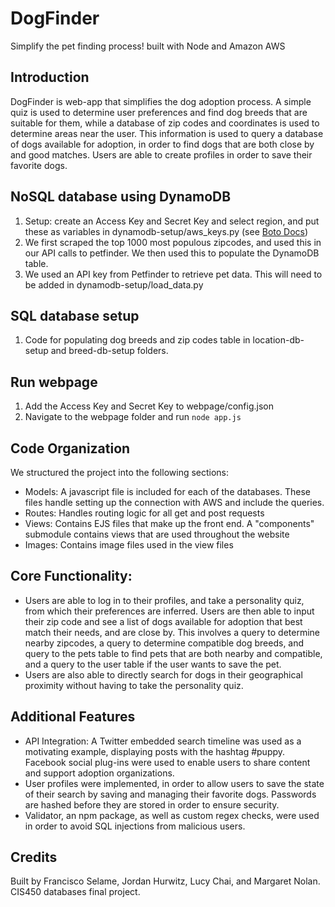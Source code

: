 # DogFinder
Simplify the pet finding process! built with Node and Amazon AWS

## Introduction
DogFinder is web-app that simplifies the dog adoption process. A simple quiz  is used to determine user preferences and find dog breeds that are suitable for them, while a database of zip codes and coordinates is used to determine areas near the user. This information is used to query a database of dogs available for adoption, in order to find dogs that are both close by and good matches. Users are able to create profiles in order to save their favorite dogs. 

## NoSQL database using DynamoDB
1. Setup: create an Access Key and Secret Key and select region, and put these as variables in dynamodb-setup/aws_keys.py (see [Boto Docs][boto])
2. We first scraped the top 1000 most populous zipcodes, and used this in our API calls to petfinder. We then used this to populate the DynamoDB table.
3. We used an API key from Petfinder to retrieve pet data. This will need to be added in dynamodb-setup/load_data.py

## SQL database setup
1. Code for populating dog breeds and zip codes table in location-db-setup and breed-db-setup folders.

## Run webpage
1. Add the Access Key and Secret Key to webpage/config.json 
2. Navigate to the webpage folder and run `node app.js`

## Code Organization

We structured the project into the following sections: 
- Models: A javascript file is included for each of the databases. These files handle setting up the connection with AWS and include the queries. 
- Routes: Handles routing logic for all get and post requests 
- Views: Contains EJS files that make up the front end. A "components" submodule contains views that are used throughout the website
- Images: Contains image files used in the view files 

## Core Functionality: 
- Users are able to log in to their profiles, and take a personality quiz, from which their preferences are inferred. Users are then able to input their zip code and see a list of dogs available for adoption that best match their needs, and are close by. This involves a query to determine nearby zipcodes, a query to determine compatible dog breeds, and query to the pets table to find pets that are both nearby and compatible, and a query to the user table if the user wants to save the pet.
- Users are also able to directly search for dogs in their geographical proximity without having to take the personality quiz. 

## Additional Features
- API Integration: A Twitter embedded search timeline was used as a motivating example, displaying posts with the hashtag \#puppy. Facebook social plug-ins were used to enable users to share content and support adoption organizations.
- User profiles were implemented, in order to allow users to save the state of their search by saving and managing their favorite dogs. Passwords are hashed before they are stored in order to ensure security. 
- Validator, an npm package, as well as custom regex checks, were used in order to avoid SQL injections from malicious users. 

## Credits
Built by Francisco Selame, Jordan Hurwitz, Lucy Chai, and Margaret Nolan. CIS450 databases final project.

[boto]: http://boto3.readthedocs.io/en/latest/guide/quickstart.html#configuration
